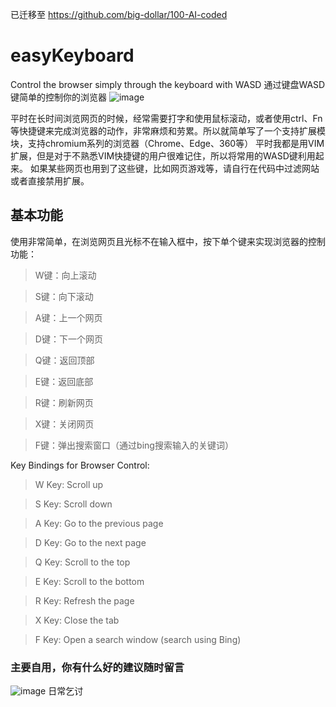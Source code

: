 已迁移至 https://github.com/big-dollar/100-AI-coded
# easyKeyboard
Control the browser simply through the keyboard with WASD
通过键盘WASD键简单的控制你的浏览器
![image](https://github.com/user-attachments/assets/da1fa609-fef1-43dc-8fb5-2a8e288018ab)

平时在长时间浏览网页的时候，经常需要打字和使用鼠标滚动，或者使用ctrl、Fn等快捷键来完成浏览器的动作，非常麻烦和劳累。所以就简单写了一个支持扩展模块，支持chromium系列的浏览器（Chrome、Edge、360等）
平时我都是用VIM扩展，但是对于不熟悉VIM快捷键的用户很难记住，所以将常用的WASD键利用起来。
如果某些网页也用到了这些键，比如网页游戏等，请自行在代码中过滤网站或者直接禁用扩展。

## 基本功能
使用非常简单，在浏览网页且光标不在输入框中，按下单个键来实现浏览器的控制功能：
> W键：向上滚动

> S键：向下滚动

> A键：上一个网页

> D键：下一个网页

> Q键：返回顶部

> E键：返回底部

> R键：刷新网页

> X键：关闭网页

> F键：弹出搜索窗口（通过bing搜索输入的关键词）

Key Bindings for Browser Control:

> W Key: Scroll up

> S Key: Scroll down

> A Key: Go to the previous page

> D Key: Go to the next page

> Q Key: Scroll to the top

> E Key: Scroll to the bottom

> R Key: Refresh the page

> X Key: Close the tab

> F Key: Open a search window (search using Bing)


### 主要自用，你有什么好的建议随时留言

![image](https://github.com/user-attachments/assets/7951f050-9eb9-41ad-9d81-26d2b64e7720)
日常乞讨


